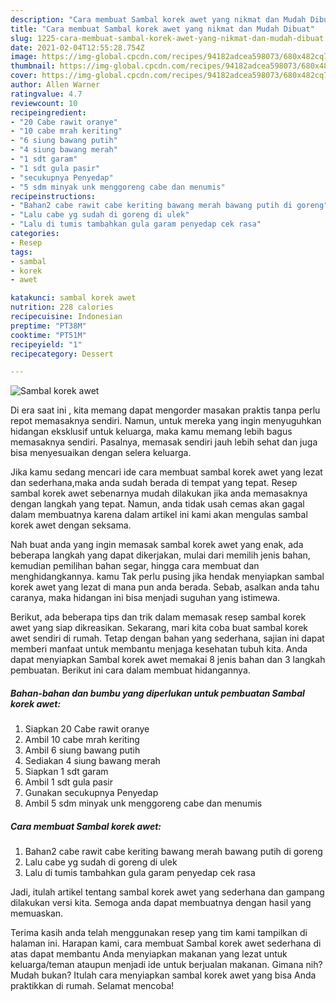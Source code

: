 ```yaml
---
description: "Cara membuat Sambal korek awet yang nikmat dan Mudah Dibuat"
title: "Cara membuat Sambal korek awet yang nikmat dan Mudah Dibuat"
slug: 1225-cara-membuat-sambal-korek-awet-yang-nikmat-dan-mudah-dibuat
date: 2021-02-04T12:55:28.754Z
image: https://img-global.cpcdn.com/recipes/94182adcea598073/680x482cq70/sambal-korek-awet-foto-resep-utama.jpg
thumbnail: https://img-global.cpcdn.com/recipes/94182adcea598073/680x482cq70/sambal-korek-awet-foto-resep-utama.jpg
cover: https://img-global.cpcdn.com/recipes/94182adcea598073/680x482cq70/sambal-korek-awet-foto-resep-utama.jpg
author: Allen Warner
ratingvalue: 4.7
reviewcount: 10
recipeingredient:
- "20 Cabe rawit oranye"
- "10 cabe mrah keriting"
- "6 siung bawang putih"
- "4 siung bawang merah"
- "1 sdt garam"
- "1 sdt gula pasir"
- "secukupnya Penyedap"
- "5 sdm minyak unk menggoreng cabe dan menumis"
recipeinstructions:
- "Bahan2 cabe rawit cabe keriting bawang merah bawang putih di goreng"
- "Lalu cabe yg sudah di goreng di ulek"
- "Lalu di tumis tambahkan gula garam penyedap cek rasa"
categories:
- Resep
tags:
- sambal
- korek
- awet

katakunci: sambal korek awet 
nutrition: 228 calories
recipecuisine: Indonesian
preptime: "PT38M"
cooktime: "PT51M"
recipeyield: "1"
recipecategory: Dessert

---
```



![Sambal korek awet](https://img-global.cpcdn.com/recipes/94182adcea598073/680x482cq70/sambal-korek-awet-foto-resep-utama.jpg)

Di era  saat ini , kita memang dapat mengorder masakan praktis tanpa perlu repot memasaknya sendiri. Namun, untuk mereka yang ingin menyuguhkan hidangan eksklusif untuk keluarga, maka kamu memang lebih bagus memasaknya sendiri. Pasalnya, memasak sendiri jauh lebih sehat dan juga bisa menyesuaikan dengan selera keluarga.

Jika kamu sedang mencari ide cara membuat sambal korek awet yang lezat dan sederhana,maka anda sudah berada di tempat yang tepat. Resep sambal korek awet  sebenarnya mudah dilakukan jika anda memasaknya dengan langkah yang tepat. Namun, anda tidak usah cemas akan gagal dalam membuatnya 
karena dalam artikel ini kami akan mengulas sambal korek awet dengan seksama.  



Nah buat anda yang ingin memasak sambal korek awet yang enak, ada beberapa langkah yang dapat dikerjakan, mulai dari memilih jenis bahan, kemudian pemilihan bahan segar, hingga cara membuat dan menghidangkannya. kamu Tak perlu pusing jika hendak menyiapkan sambal korek awet yang lezat di mana pun anda berada. Sebab, asalkan anda  tahu caranya, maka hidangan ini bisa menjadi suguhan yang istimewa.

Berikut, ada beberapa tips dan trik dalam memasak resep sambal korek awet yang siap dikreasikan. Sekarang, mari kita coba buat sambal korek awet sendiri di rumah. Tetap dengan bahan yang sederhana, sajian ini dapat memberi manfaat untuk membantu menjaga kesehatan tubuh kita. Anda dapat menyiapkan Sambal korek awet memakai 8 jenis bahan dan 3 langkah pembuatan. Berikut ini cara dalam membuat hidangannya.

<!--inarticleads1-->

##### Bahan-bahan dan bumbu yang diperlukan untuk pembuatan Sambal korek awet:

1. Siapkan 20 Cabe rawit oranye
1. Ambil 10 cabe mrah keriting
1. Ambil 6 siung bawang putih
1. Sediakan 4 siung bawang merah
1. Siapkan 1 sdt garam
1. Ambil 1 sdt gula pasir
1. Gunakan secukupnya Penyedap
1. Ambil 5 sdm minyak unk menggoreng cabe dan menumis




<!--inarticleads2-->

##### Cara membuat Sambal korek awet:

1. Bahan2 cabe rawit cabe keriting bawang merah bawang putih di goreng
1. Lalu cabe yg sudah di goreng di ulek
1. Lalu di tumis tambahkan gula garam penyedap cek rasa




Jadi, itulah artikel tentang  sambal korek awet  yang sederhana dan gampang dilakukan versi kita. Semoga anda dapat membuatnya dengan hasil yang memuaskan. 

Terima kasih anda telah menggunakan resep yang tim kami tampilkan di halaman ini. Harapan kami, cara membuat  Sambal korek awet sederhana di atas dapat membantu Anda menyiapkan makanan yang lezat untuk keluarga/teman ataupun menjadi ide untuk berjualan makanan. Gimana nih? Mudah bukan? Itulah cara menyiapkan sambal korek awet yang bisa Anda praktikkan di rumah. Selamat mencoba!

